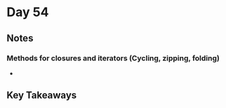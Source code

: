 # Day 54

## Notes

### Methods for closures and iterators (Cycling, zipping, folding)

- 

## Key Takeaways
